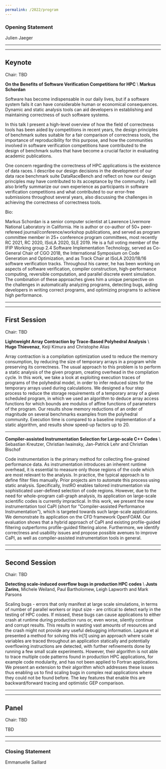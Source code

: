 ```yaml
---
permalink: /2022/program
---
```


<script type="text/javascript" src="/assets/js/timeconvert.js"></script>

### Opening Statement
<p>
<script>
    var d = new Date(Date.UTC(2022, 6, 2, 12, 0));
    var d2 = new Date(Date.UTC(2022, 6, 2, 12, 5));
    myDateTime(d, d2);
</script>
Julien Jaeger
</p>

---
---

## Keynote
<p>
<script>
    var d = new Date(Date.UTC(2022, 6, 2, 12, 5));
    var d2 = new Date(Date.UTC(2022, 6, 2, 13, 0));
    myDateTime(d, d2);
</script>
Chair: TBD
</p>

**On the Benefits of Software Verification Competitions for HPC** \\
**Markus Schordan**

Software has become indispensable in our daily lives, but if a
software system fails it can have considerable human or economical
consequences. Dynamic and static analysis tools can aid developers in
establishing and maintaining correctness of such software systems.

In this talk I present a high-level overview of how the field of
correctness tools has been aided by competitions in recent years, the
design principles of benchmark suites suitable for a fair comparison
of correctness tools, the importance of reproducibility for this
purpose, and how the communities involved in software verification
competitions have contributed to the design of benchmark suites that
have become a crucial factor in evaluating academic publications.

One concern regarding the correctness of HPC applications is the
existence of data races. I describe our design decisions in the
development of our data race benchmark suite DataRaceBench and reflect
on how our design principles may have contributed to its acceptance by
the community. I will also briefly summarize our own experience as
participants in software verification competitions and what
contributed to our error-free submissions throughout several years,
also discussing the challenges in achieving the correctness of
correctness tools.

Bio:

Markus Schordan is a senior computer scientist at Lawrence Livermore
National Laboratory in California.  He is author or co-author of 50+
peer-refereed journal/conference/workshop publications, and served as
program committee member in 25+ conference program committees, most
recently RC 2021, RC 2020, ISoLA 2020, SLE 2019. He is a full voting
member of the IFIP Working group 2.4 Software Implementation
Technology, served as Co-General Chair of CGO 2018, the International
Symposium on Code Generation and Optimization, and as Track Chair at
ISoLA 2020/18/16 software verification tracks. Throughout his career,
he has been working on aspects of software verification, compiler
construction, high-performance computing, reversible computation, and
parallel discrete event simulation. The combination of these
approaches gives him a unique perspective on the challenges in
automatically analyzing programs, detecting bugs, aiding developers in
writing correct programs, and optimizing programs to achieve high
performance.

---
---

## First Session
<p>
<script>
    var d = new Date(Date.UTC(2022, 6, 2, 13, 0));
    var d2 = new Date(Date.UTC(2022, 6, 2, 14, 0));
    myDateTime(d, d2);
</script>
Chair: TBD
</p>

**Lightweight Array Contraction by Trace-Based Polyhedral Analysis** \\
**Hugo Thievenaz**, Keiji Kimura and Christophe Alias

Array contraction is a compilation optimization used to reduce the memory consumption, by reducing the size of temporary arrays in a program while preserving its correctness. The usual approach to this problem is to perform a static analysis of the given program, creating overhead in the compilation cycle. In this work, we take a look at exploiting execution traces of programs of the polyhedral model, in order to infer reduced sizes for the temporary arrays used during calculations. We designed a four step process to reduce the storage requirements of a temporary array of a given scheduled program, in which we used an algorithm to deduce array access functions for which bounds are modulos of affine functions of parameters of the program. Our results show memory reductions of an order of magnitude on several benchmarks examples from the polyhedral community. Execution time is compared to a baseline implementation of a static algorithm, and results show speed-up factors up to 20.

---

**Compiler-assisted Instrumentation Selection for Large-scale C++ Codes** \\
Sebastian Kreutzer, Christian Iwainsky, Jan-Patrick Lehr and Christian Bischof

Code instrumentation is the primary method for collecting fine-grained performance data. As instrumentation introduces an inherent runtime overhead, it is essential to measure only those regions of the code which are most relevant to the analysis. In practice, the typical approach is to define filter files manually. Prior projects aim to automate this process using static analysis. Specifically, InstRO enables tailored instrumentation via sophisticated user-defined selection of code regions. However, due to the need for whole-program call-graph analysis, its application on large-scale scientific codes is currently impractical. In this work, we present the new instrumentation tool CaPI (short for "Compiler-assisted Performance Instrumentation"), which is targeted towards such large-scale applications. We demonstrate its application on the CFD framework OpenFOAM. Our evaluation shows that a hybrid approach of CaPI and existing profile-guided filtering outperforms profile-guided filtering alone. Furthermore, we identify correctness and usability issues and propose possible avenues to improve CaPI, as well as compiler-assisted instrumentation tools in general.

---
---

## Second Session
<p>
<script>
    var d = new Date(Date.UTC(2022, 6, 2, 14, 30));
    var d2 = new Date(Date.UTC(2022, 6, 2, 15, 0));
    myDateTime(d, d2);
</script>
Chair: TBD
</p>

**Detecting scale-induced overflow bugs in production HPC codes** \\
**Justs Zarins**, Michele Weiland, Paul Bartholomew, Leigh Lapworth and Mark Parsons

Scaling bugs - errors that only manifest at large scale simulations, in terms of number of parallel workers or input size - are critical to detect early in the testing of HPC codes. If missed, these bugs can cause applications to either crash at runtime during production runs or, even worse, silently continue and corrupt results. This results in wasting vast amounts of resources and the crash might not provide any useful debugging information. Laguna et al presented a method for solving this in[1] using an approach where scale variables are traced throughout an application statically and potentially overflowing instructions are detected, with further refinements done by running a few small scale experiments. However, their algorithm is not able to trace multiple code patterns found in production HPC applications, for example code modularity, and has not been applied to Fortran applications. We present an extension to their algorithm which addresses these issues thus enabling us to find scaling bugs in complex real applications where they could not be found before. The key features that enable this are backward/forward tracing and optimistic GEP comparison.

---
---

## Panel

<p>
<script>
    var d = new Date(Date.UTC(2022, 6, 2, 15, 0));
    var d2 = new Date(Date.UTC(2022, 6, 2, 16, 0));
    myDateTime(d, d2);
</script>
Chair: TBD
</p>

TBD

---
---

### Closing Statement
<p>
<script>
    var d = new Date(Date.UTC(2022, 6, 2, 16, 0));
    var d2 = new Date(Date.UTC(2022, 6, 2, 16, 5));
    myDateTime(d, d2);
</script>
Emmanuelle Saillard
</p>
